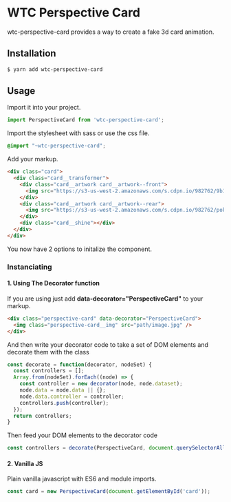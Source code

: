 # WTC Perspective Card
wtc-perspective-card provides a way to create a fake 3d card animation.

## Installation
```sh
$ yarn add wtc-perspective-card
```

## Usage
Import it into your project.
```javascript
import PerspectiveCard from 'wtc-perspective-card';
```

Import the stylesheet with sass or use the css file.
```scss
@import "~wtc-perspective-card";
```

Add your markup.
```html
<div class="card">
  <div class="card__transformer">
    <div class="card__artwork card__artwork--front">
      <img src="https://s3-us-west-2.amazonaws.com/s.cdpn.io/982762/9b1b5b5-1.png" />
    </div>
    <div class="card__artwork card__artwork--rear">
      <img src="https://s3-us-west-2.amazonaws.com/s.cdpn.io/982762/pokemon_card_backside_in_high_resolution_by_atomicmonkeytcg_dah43cy-fullview.png" />
    </div>
    <div class="card__shine"></div>
  </div>
</div>
```

You now have 2 options to initalize the component.

### Instanciating
#### 1. Using The Decorator function
If you are using just add **data-decorator="PerspectiveCard"** to your markup.
```html
<div class="perspective-card" data-decorator="PerspectiveCard">
  <img class="perspective-card__img" src="path/image.jpg" />
</div>
```
And then write your decorator code to take a set of DOM elements and decorate them with the class
```javascript
const decorate = function(decorator, nodeSet) {
  const controllers = [];
  Array.from(nodeSet).forEach((node) => {
    const controller = new decorator(node, node.dataset);
    node.data = node.data || {};
    node.data.controller = controller;
    controllers.push(controller);
  });
  return controllers;
}
```
Then feed your DOM elements to the decorator code
```javascript
const controllers = decorate(PerspectiveCard, document.querySelectorAll('[data-decorator="PerspectiveCard"]'));
```

#### 2. Vanilla JS
Plain vanilla javascript with ES6 and module imports.
```javascript
const card = new PerspectiveCard(document.getElementById('card'));
```

